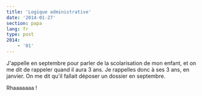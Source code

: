 ```yaml
---
title: 'Logique administrative'
date: '2014-01-27'
section: papa
lang: fr
type: post
2014:
    - '01'
---
```


J'appelle en septembre pour parler de la scolarisation de mon enfant, et on me dit de rappeler quand il aura 3 ans. Je rappelles donc à ses 3 ans, en janvier. On me dit qu'il fallait déposer un dossier en septembre.

Rhaaaaaaa !
